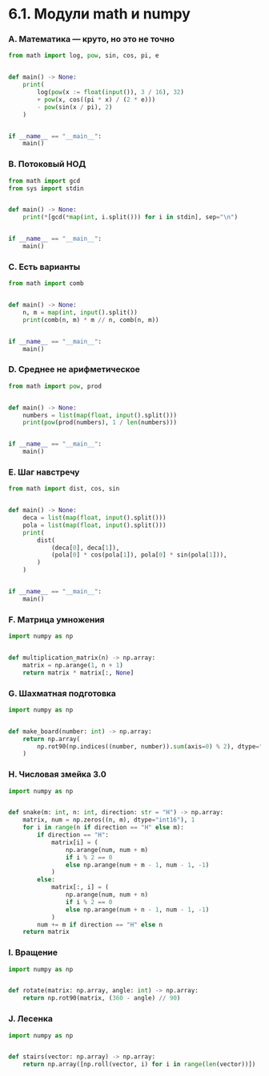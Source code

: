 # 6.1. Модули math и numpy
### A. Математика — круто, но это не точно
```python
from math import log, pow, sin, cos, pi, e


def main() -> None:
    print(
        log(pow(x := float(input()), 3 / 16), 32)
        + pow(x, cos((pi * x) / (2 * e)))
        - pow(sin(x / pi), 2)
    )


if __name__ == "__main__":
    main()
```
### B. Потоковый НОД
```python
from math import gcd
from sys import stdin


def main() -> None:
    print(*[gcd(*map(int, i.split())) for i in stdin], sep="\n")


if __name__ == "__main__":
    main()
```
### C. Есть варианты
```python
from math import comb


def main() -> None:
    n, m = map(int, input().split())
    print(comb(n, m) * m // n, comb(n, m))


if __name__ == "__main__":
    main()
```
### D. Среднее не арифметическое
```python
from math import pow, prod


def main() -> None:
    numbers = list(map(float, input().split()))
    print(pow(prod(numbers), 1 / len(numbers)))


if __name__ == "__main__":
    main()
```
### E. Шаг навстречу
```python
from math import dist, cos, sin


def main() -> None:
    deca = list(map(float, input().split()))
    pola = list(map(float, input().split()))
    print(
        dist(
            (deca[0], deca[1]),
            (pola[0] * cos(pola[1]), pola[0] * sin(pola[1])),
        )
    )


if __name__ == "__main__":
    main()
```
### F. Матрица умножения
```python
import numpy as np


def multiplication_matrix(n) -> np.array:
    matrix = np.arange(1, n + 1)
    return matrix * matrix[:, None]
```
### G. Шахматная подготовка
```python
import numpy as np


def make_board(number: int) -> np.array:
    return np.array(
        np.rot90(np.indices((number, number)).sum(axis=0) % 2), dtype="int8"
    )
```
### H. Числовая змейка 3.0
```python
import numpy as np


def snake(m: int, n: int, direction: str = "H") -> np.array:
    matrix, num = np.zeros((n, m), dtype="int16"), 1
    for i in range(n if direction == "H" else m):
        if direction == "H":
            matrix[i] = (
                np.arange(num, num + m)
                if i % 2 == 0
                else np.arange(num + m - 1, num - 1, -1)
            )
        else:
            matrix[:, i] = (
                np.arange(num, num + n)
                if i % 2 == 0
                else np.arange(num + n - 1, num - 1, -1)
            )
        num += m if direction == "H" else n
    return matrix
```
### I. Вращение
```python
import numpy as np


def rotate(matrix: np.array, angle: int) -> np.array:
    return np.rot90(matrix, (360 - angle) // 90)
```
### J. Лесенка
```python
import numpy as np


def stairs(vector: np.array) -> np.array:
    return np.array([np.roll(vector, i) for i in range(len(vector))])
```
